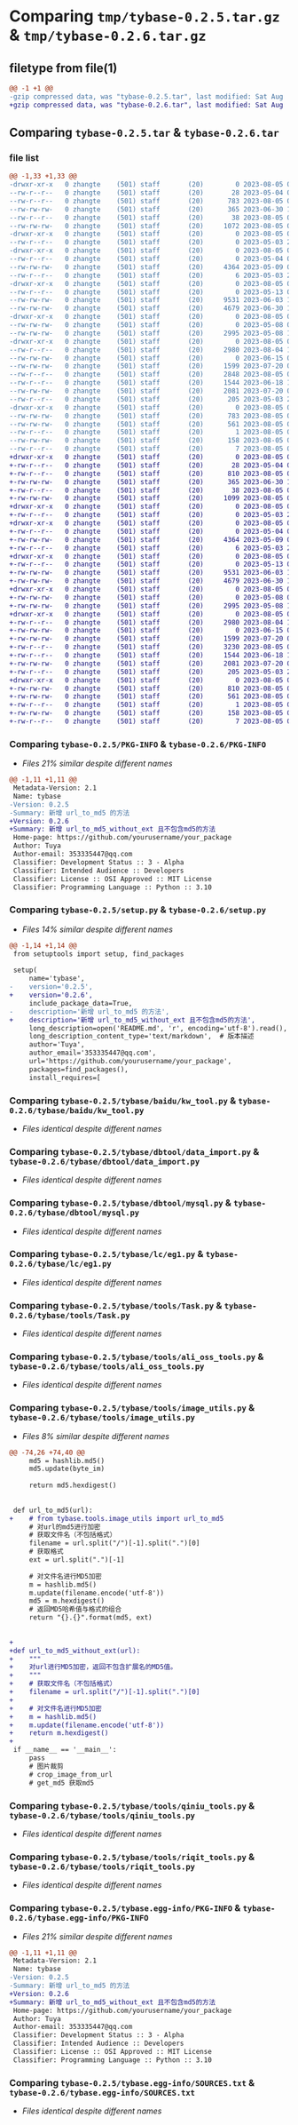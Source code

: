 # Comparing `tmp/tybase-0.2.5.tar.gz` & `tmp/tybase-0.2.6.tar.gz`

## filetype from file(1)

```diff
@@ -1 +1 @@
-gzip compressed data, was "tybase-0.2.5.tar", last modified: Sat Aug  5 03:16:09 2023, max compression
+gzip compressed data, was "tybase-0.2.6.tar", last modified: Sat Aug  5 03:54:29 2023, max compression
```

## Comparing `tybase-0.2.5.tar` & `tybase-0.2.6.tar`

### file list

```diff
@@ -1,33 +1,33 @@
-drwxr-xr-x   0 zhangte    (501) staff       (20)        0 2023-08-05 03:16:09.153523 tybase-0.2.5/
--rw-r--r--   0 zhangte    (501) staff       (20)       28 2023-05-04 00:02:42.000000 tybase-0.2.5/MANIFEST.in
--rw-r--r--   0 zhangte    (501) staff       (20)      783 2023-08-05 03:16:09.153238 tybase-0.2.5/PKG-INFO
--rw-rw-rw-   0 zhangte    (501) staff       (20)      365 2023-06-30 10:18:02.000000 tybase-0.2.5/README.md
--rw-r--r--   0 zhangte    (501) staff       (20)       38 2023-08-05 03:16:09.153616 tybase-0.2.5/setup.cfg
--rw-rw-rw-   0 zhangte    (501) staff       (20)     1072 2023-08-05 03:16:02.000000 tybase-0.2.5/setup.py
-drwxr-xr-x   0 zhangte    (501) staff       (20)        0 2023-08-05 03:16:09.141520 tybase-0.2.5/tybase/
--rw-r--r--   0 zhangte    (501) staff       (20)        0 2023-05-03 23:43:39.000000 tybase-0.2.5/tybase/__init__.py
-drwxr-xr-x   0 zhangte    (501) staff       (20)        0 2023-08-05 03:16:09.145312 tybase-0.2.5/tybase/baidu/
--rw-r--r--   0 zhangte    (501) staff       (20)        0 2023-05-04 01:26:22.000000 tybase-0.2.5/tybase/baidu/__init__.py
--rw-rw-rw-   0 zhangte    (501) staff       (20)     4364 2023-05-09 03:46:53.000000 tybase-0.2.5/tybase/baidu/kw_tool.py
--rw-r--r--   0 zhangte    (501) staff       (20)        6 2023-05-03 23:45:43.000000 tybase-0.2.5/tybase/datatest.txt
-drwxr-xr-x   0 zhangte    (501) staff       (20)        0 2023-08-05 03:16:09.147271 tybase-0.2.5/tybase/dbtool/
--rw-r--r--   0 zhangte    (501) staff       (20)        0 2023-05-13 02:41:28.000000 tybase-0.2.5/tybase/dbtool/__init__.py
--rw-rw-rw-   0 zhangte    (501) staff       (20)     9531 2023-06-03 13:29:25.000000 tybase-0.2.5/tybase/dbtool/data_import.py
--rw-rw-rw-   0 zhangte    (501) staff       (20)     4679 2023-06-30 10:14:32.000000 tybase-0.2.5/tybase/dbtool/mysql.py
-drwxr-xr-x   0 zhangte    (501) staff       (20)        0 2023-08-05 03:16:09.148841 tybase-0.2.5/tybase/lc/
--rw-rw-rw-   0 zhangte    (501) staff       (20)        0 2023-05-08 08:41:12.000000 tybase-0.2.5/tybase/lc/__init__.py
--rw-rw-rw-   0 zhangte    (501) staff       (20)     2995 2023-05-08 10:37:41.000000 tybase-0.2.5/tybase/lc/eg1.py
-drwxr-xr-x   0 zhangte    (501) staff       (20)        0 2023-08-05 03:16:09.152392 tybase-0.2.5/tybase/tools/
--rw-r--r--   0 zhangte    (501) staff       (20)     2980 2023-08-04 16:48:57.000000 tybase-0.2.5/tybase/tools/Task.py
--rw-rw-rw-   0 zhangte    (501) staff       (20)        0 2023-06-15 03:29:17.000000 tybase-0.2.5/tybase/tools/__init__.py
--rw-rw-rw-   0 zhangte    (501) staff       (20)     1599 2023-07-20 05:49:19.000000 tybase-0.2.5/tybase/tools/ali_oss_tools.py
--rw-r--r--   0 zhangte    (501) staff       (20)     2848 2023-08-05 03:16:02.000000 tybase-0.2.5/tybase/tools/image_utils.py
--rw-r--r--   0 zhangte    (501) staff       (20)     1544 2023-06-18 14:18:28.000000 tybase-0.2.5/tybase/tools/qiniu_tools.py
--rw-rw-rw-   0 zhangte    (501) staff       (20)     2081 2023-07-20 05:55:08.000000 tybase-0.2.5/tybase/tools/riqit_tools.py
--rw-r--r--   0 zhangte    (501) staff       (20)      205 2023-05-03 23:46:43.000000 tybase-0.2.5/tybase/tytest.py
-drwxr-xr-x   0 zhangte    (501) staff       (20)        0 2023-08-05 03:16:09.144602 tybase-0.2.5/tybase.egg-info/
--rw-rw-rw-   0 zhangte    (501) staff       (20)      783 2023-08-05 03:16:09.000000 tybase-0.2.5/tybase.egg-info/PKG-INFO
--rw-rw-rw-   0 zhangte    (501) staff       (20)      561 2023-08-05 03:16:09.000000 tybase-0.2.5/tybase.egg-info/SOURCES.txt
--rw-r--r--   0 zhangte    (501) staff       (20)        1 2023-08-05 03:16:09.000000 tybase-0.2.5/tybase.egg-info/dependency_links.txt
--rw-rw-rw-   0 zhangte    (501) staff       (20)      158 2023-08-05 03:16:09.000000 tybase-0.2.5/tybase.egg-info/requires.txt
--rw-r--r--   0 zhangte    (501) staff       (20)        7 2023-08-05 03:16:09.000000 tybase-0.2.5/tybase.egg-info/top_level.txt
+drwxr-xr-x   0 zhangte    (501) staff       (20)        0 2023-08-05 03:54:29.980415 tybase-0.2.6/
+-rw-r--r--   0 zhangte    (501) staff       (20)       28 2023-05-04 00:02:42.000000 tybase-0.2.6/MANIFEST.in
+-rw-r--r--   0 zhangte    (501) staff       (20)      810 2023-08-05 03:54:29.979981 tybase-0.2.6/PKG-INFO
+-rw-rw-rw-   0 zhangte    (501) staff       (20)      365 2023-06-30 10:18:02.000000 tybase-0.2.6/README.md
+-rw-r--r--   0 zhangte    (501) staff       (20)       38 2023-08-05 03:54:29.980655 tybase-0.2.6/setup.cfg
+-rw-rw-rw-   0 zhangte    (501) staff       (20)     1099 2023-08-05 03:54:18.000000 tybase-0.2.6/setup.py
+drwxr-xr-x   0 zhangte    (501) staff       (20)        0 2023-08-05 03:54:29.966567 tybase-0.2.6/tybase/
+-rw-r--r--   0 zhangte    (501) staff       (20)        0 2023-05-03 23:43:39.000000 tybase-0.2.6/tybase/__init__.py
+drwxr-xr-x   0 zhangte    (501) staff       (20)        0 2023-08-05 03:54:29.970553 tybase-0.2.6/tybase/baidu/
+-rw-r--r--   0 zhangte    (501) staff       (20)        0 2023-05-04 01:26:22.000000 tybase-0.2.6/tybase/baidu/__init__.py
+-rw-rw-rw-   0 zhangte    (501) staff       (20)     4364 2023-05-09 03:46:53.000000 tybase-0.2.6/tybase/baidu/kw_tool.py
+-rw-r--r--   0 zhangte    (501) staff       (20)        6 2023-05-03 23:45:43.000000 tybase-0.2.6/tybase/datatest.txt
+drwxr-xr-x   0 zhangte    (501) staff       (20)        0 2023-08-05 03:54:29.973656 tybase-0.2.6/tybase/dbtool/
+-rw-r--r--   0 zhangte    (501) staff       (20)        0 2023-05-13 02:41:28.000000 tybase-0.2.6/tybase/dbtool/__init__.py
+-rw-rw-rw-   0 zhangte    (501) staff       (20)     9531 2023-06-03 13:29:25.000000 tybase-0.2.6/tybase/dbtool/data_import.py
+-rw-rw-rw-   0 zhangte    (501) staff       (20)     4679 2023-06-30 10:14:32.000000 tybase-0.2.6/tybase/dbtool/mysql.py
+drwxr-xr-x   0 zhangte    (501) staff       (20)        0 2023-08-05 03:54:29.975124 tybase-0.2.6/tybase/lc/
+-rw-rw-rw-   0 zhangte    (501) staff       (20)        0 2023-05-08 08:41:12.000000 tybase-0.2.6/tybase/lc/__init__.py
+-rw-rw-rw-   0 zhangte    (501) staff       (20)     2995 2023-05-08 10:37:41.000000 tybase-0.2.6/tybase/lc/eg1.py
+drwxr-xr-x   0 zhangte    (501) staff       (20)        0 2023-08-05 03:54:29.978795 tybase-0.2.6/tybase/tools/
+-rw-r--r--   0 zhangte    (501) staff       (20)     2980 2023-08-04 16:48:57.000000 tybase-0.2.6/tybase/tools/Task.py
+-rw-rw-rw-   0 zhangte    (501) staff       (20)        0 2023-06-15 03:29:17.000000 tybase-0.2.6/tybase/tools/__init__.py
+-rw-rw-rw-   0 zhangte    (501) staff       (20)     1599 2023-07-20 05:49:19.000000 tybase-0.2.6/tybase/tools/ali_oss_tools.py
+-rw-r--r--   0 zhangte    (501) staff       (20)     3230 2023-08-05 03:54:18.000000 tybase-0.2.6/tybase/tools/image_utils.py
+-rw-r--r--   0 zhangte    (501) staff       (20)     1544 2023-06-18 14:18:28.000000 tybase-0.2.6/tybase/tools/qiniu_tools.py
+-rw-rw-rw-   0 zhangte    (501) staff       (20)     2081 2023-07-20 05:55:08.000000 tybase-0.2.6/tybase/tools/riqit_tools.py
+-rw-r--r--   0 zhangte    (501) staff       (20)      205 2023-05-03 23:46:43.000000 tybase-0.2.6/tybase/tytest.py
+drwxr-xr-x   0 zhangte    (501) staff       (20)        0 2023-08-05 03:54:29.969125 tybase-0.2.6/tybase.egg-info/
+-rw-rw-rw-   0 zhangte    (501) staff       (20)      810 2023-08-05 03:54:29.000000 tybase-0.2.6/tybase.egg-info/PKG-INFO
+-rw-rw-rw-   0 zhangte    (501) staff       (20)      561 2023-08-05 03:54:29.000000 tybase-0.2.6/tybase.egg-info/SOURCES.txt
+-rw-r--r--   0 zhangte    (501) staff       (20)        1 2023-08-05 03:54:29.000000 tybase-0.2.6/tybase.egg-info/dependency_links.txt
+-rw-rw-rw-   0 zhangte    (501) staff       (20)      158 2023-08-05 03:54:29.000000 tybase-0.2.6/tybase.egg-info/requires.txt
+-rw-r--r--   0 zhangte    (501) staff       (20)        7 2023-08-05 03:54:29.000000 tybase-0.2.6/tybase.egg-info/top_level.txt
```

### Comparing `tybase-0.2.5/PKG-INFO` & `tybase-0.2.6/PKG-INFO`

 * *Files 21% similar despite different names*

```diff
@@ -1,11 +1,11 @@
 Metadata-Version: 2.1
 Name: tybase
-Version: 0.2.5
-Summary: 新增 url_to_md5 的方法
+Version: 0.2.6
+Summary: 新增 url_to_md5_without_ext 且不包含md5的方法
 Home-page: https://github.com/yourusername/your_package
 Author: Tuya
 Author-email: 353335447@qq.com
 Classifier: Development Status :: 3 - Alpha
 Classifier: Intended Audience :: Developers
 Classifier: License :: OSI Approved :: MIT License
 Classifier: Programming Language :: Python :: 3.10
```

### Comparing `tybase-0.2.5/setup.py` & `tybase-0.2.6/setup.py`

 * *Files 14% similar despite different names*

```diff
@@ -1,14 +1,14 @@
 from setuptools import setup, find_packages
 
 setup(
     name='tybase',
-    version='0.2.5',
+    version='0.2.6',
     include_package_data=True,
-    description='新增 url_to_md5 的方法',
+    description='新增 url_to_md5_without_ext 且不包含md5的方法',
     long_description=open('README.md', 'r', encoding='utf-8').read(),
     long_description_content_type='text/markdown',  # 版本描述
     author='Tuya',
     author_email='353335447@qq.com',
     url='https://github.com/yourusername/your_package',
     packages=find_packages(),
     install_requires=[
```

### Comparing `tybase-0.2.5/tybase/baidu/kw_tool.py` & `tybase-0.2.6/tybase/baidu/kw_tool.py`

 * *Files identical despite different names*

### Comparing `tybase-0.2.5/tybase/dbtool/data_import.py` & `tybase-0.2.6/tybase/dbtool/data_import.py`

 * *Files identical despite different names*

### Comparing `tybase-0.2.5/tybase/dbtool/mysql.py` & `tybase-0.2.6/tybase/dbtool/mysql.py`

 * *Files identical despite different names*

### Comparing `tybase-0.2.5/tybase/lc/eg1.py` & `tybase-0.2.6/tybase/lc/eg1.py`

 * *Files identical despite different names*

### Comparing `tybase-0.2.5/tybase/tools/Task.py` & `tybase-0.2.6/tybase/tools/Task.py`

 * *Files identical despite different names*

### Comparing `tybase-0.2.5/tybase/tools/ali_oss_tools.py` & `tybase-0.2.6/tybase/tools/ali_oss_tools.py`

 * *Files identical despite different names*

### Comparing `tybase-0.2.5/tybase/tools/image_utils.py` & `tybase-0.2.6/tybase/tools/image_utils.py`

 * *Files 8% similar despite different names*

```diff
@@ -74,26 +74,40 @@
     md5 = hashlib.md5()
     md5.update(byte_im)
 
     return md5.hexdigest()
 
 
 def url_to_md5(url):
+    # from tybase.tools.image_utils import url_to_md5
     # 对url的md5进行加密
     # 获取文件名（不包括格式）
     filename = url.split("/")[-1].split(".")[0]
     # 获取格式
     ext = url.split(".")[-1]
 
     # 对文件名进行MD5加密
     m = hashlib.md5()
     m.update(filename.encode('utf-8'))
     md5 = m.hexdigest()
     # 返回MD5哈希值与格式的组合
     return "{}.{}".format(md5, ext)
 
 
+
+def url_to_md5_without_ext(url):
+    """
+    对url进行MD5加密，返回不包含扩展名的MD5值。
+    """
+    # 获取文件名（不包括格式）
+    filename = url.split("/")[-1].split(".")[0]
+
+    # 对文件名进行MD5加密
+    m = hashlib.md5()
+    m.update(filename.encode('utf-8'))
+    return m.hexdigest()
+
 if __name__ == '__main__':
     pass
     # 图片裁剪
     # crop_image_from_url
     # get_md5 获取md5
```

### Comparing `tybase-0.2.5/tybase/tools/qiniu_tools.py` & `tybase-0.2.6/tybase/tools/qiniu_tools.py`

 * *Files identical despite different names*

### Comparing `tybase-0.2.5/tybase/tools/riqit_tools.py` & `tybase-0.2.6/tybase/tools/riqit_tools.py`

 * *Files identical despite different names*

### Comparing `tybase-0.2.5/tybase.egg-info/PKG-INFO` & `tybase-0.2.6/tybase.egg-info/PKG-INFO`

 * *Files 21% similar despite different names*

```diff
@@ -1,11 +1,11 @@
 Metadata-Version: 2.1
 Name: tybase
-Version: 0.2.5
-Summary: 新增 url_to_md5 的方法
+Version: 0.2.6
+Summary: 新增 url_to_md5_without_ext 且不包含md5的方法
 Home-page: https://github.com/yourusername/your_package
 Author: Tuya
 Author-email: 353335447@qq.com
 Classifier: Development Status :: 3 - Alpha
 Classifier: Intended Audience :: Developers
 Classifier: License :: OSI Approved :: MIT License
 Classifier: Programming Language :: Python :: 3.10
```

### Comparing `tybase-0.2.5/tybase.egg-info/SOURCES.txt` & `tybase-0.2.6/tybase.egg-info/SOURCES.txt`

 * *Files identical despite different names*

